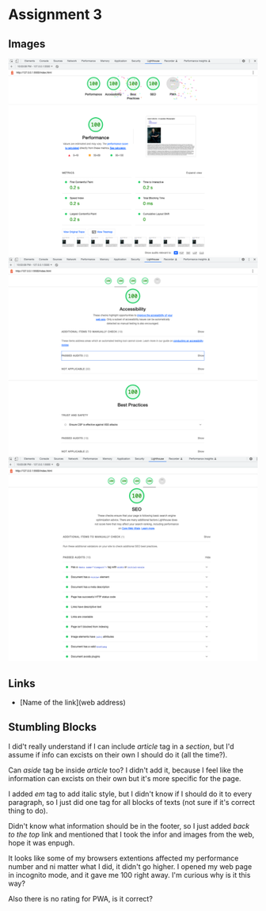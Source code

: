# Assignment 3
## Images
![General Report](images/screenshot.png)
![Accessibility Report](images/screenshot2.png)
![SEO Report](images/screenshot3.png)

## Links
* [Name of the link](web address)

## Stumbling Blocks
I did't really understand if I can include *article* tag in a *section*, but I'd assume if info can excists on their own I should do it (all the time?).

Can *aside* tag be inside *article* too? I didn't add it, because I feel like the information can excists on their own but it's more specific for the page.

I added *em* tag to add italic style, but I didn't know if I should do it to every paragraph, so I just did one tag for all blocks of texts (not sure if it's correct thing to do).

Didn't know what information should be in the footer, so I just added *back to the top* link and mentioned that I took the infor and images from the web, hope it was enpugh.

It looks like some of my browsers extentions affected my performance number and ni matter what I did, it didn't go higher. I opened my web page in incognito mode, and it gave me 100 right away. I'm curious why is it this way?

Also there is no rating for PWA, is it correct? 